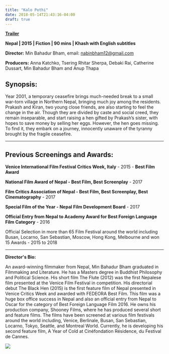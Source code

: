 ```yaml
---
title: "Kalo Pothi"
date: 2018-05-14T21:43:16-04:00
draft: true
---
```


[**Trailer**](https://www.youtube.com/watch?v=ffrIqBM_EHM)

**Nepal | 2015 | Fiction | 90 mins | Khash with English subtitles**

**Director:** Min Bahadur Bham, email: nabinbham12@gmail.com

**Producers:** Anna Katchko, Tsering Rhitar Sherpa, Debaki Rai, Catherine Dussart, Min Bahadur Bham and Anup Thapa

## Synopsis:

Year 2001, a temporary ceasefire brings much-needed break to a small war-torn village in Northern Nepal, bringing much joy among the residents. Prakash and Kiran, two young close friends, are also starting to feel the change in the air. Though they are divided by caste and social creed, they remain inseparable, and start raising a hen gifted by Prakash’s sister, with hopes to save money by selling her eggs. However, the hen goes missing. To find it, they embark on a journey, innocently unaware of the tyranny brought by the fragile ceasefire. 

---

## Previous Screenings and Awards:

**Venice International Film Festival Critics Week, Italy** - 2015 - **Best Film Award**

**National Film Award of Nepal - Best Film, Best Screenplay** - 2017

**Film Critics Association of Nepal - Best Film, Best Screenplay, Best Cinematography** - 2017

**Special Film of the Year - Nepal Film Development Board** - 2017

**Official Entry from Nepal to Academy Award for Best Foreign Language Film Category** - 2016

Official Selection in more than 65 Film Festival around the world including Busan, Locarno, San Sebastian, Moscow, Hong Kong, Melbourne and won 15 Awards - 2015 to 2018

---

**Director's Bio:**

An award-winning filmmaker from Nepal, Min Bahadur Bham graduated in Filmmaking and Literature. He has a Masters degree in Buddhist Philosophy and Political Science. His short film The Flute (2012) was the first Nepalese film presented at the Venice Film Festival in competition. His directorial debut The Black Hen (2015) is the first feature film of Nepal presented in Venice Critics Week and awarded with FEDEORA Best Film. This film was a huge box office success in Nepal and also an official entry from Nepal to Oscar for the category of Best Foreign Language Film 2016. He owns his production company, Shooney Films, where he has produced several short and feature films. The films have been screened at various film festivals around the world including, Venice, Berlinale, Busan, San Sebastian, Locarno, Tokyo, Seattle, and Montreal World. Currently, he is developing his second feature film, A Year of Cold at Cinéfondation Résidence, du Festival de Cannes.

![](/images/kalo-pothi.jpeg)